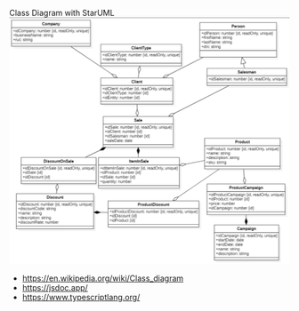 Class Diagram with StarUML
![Diagrama de clases](./images/classDiagram.png)

- https://en.wikipedia.org/wiki/Class_diagram
- https://jsdoc.app/
- https://www.typescriptlang.org/
